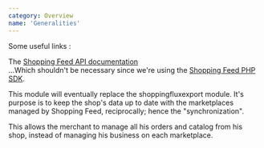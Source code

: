 ```yaml
---
category: Overview
name: 'Generalities'
---
```


Some useful links :

The [Shopping Feed API documentation](https://developer.shopping-feed.com/getting-started/introduction)  
...Which shouldn't be necessary since we're using the [Shopping Feed PHP SDK](https://github.com/shoppingflux/php-sdk).

This module will eventually replace the shoppingfluxexport module. It's purpose
is to keep the shop's data up to date with the marketplaces managed by Shopping
Feed, reciprocally; hence the "synchronization".

This allows the merchant to manage all his orders and catalog from his shop,
instead of managing his business on each marketplace.